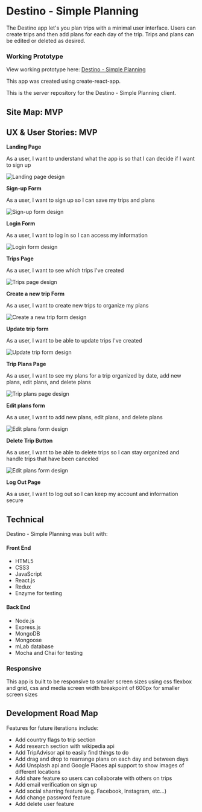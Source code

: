 # Destino - Simple Planning

The Destino app let's you plan trips with a minimal user interface. Users can create trips and then add plans for each day of the trip. Trips and plans can be edited or deleted as desired.

### Working Prototype

View working prototype here: [Destino - Simple Planning](https://rocky-harbor-70453.herokuapp.com/)

This app was created using create-react-app.

This is the server repository for the Destino - Simple Planning client.

## Site Map: MVP

## UX & User Stories: MVP

**Landing Page**

As a user, I want to understand what the app is so that I can decide if I want to sign up

![Landing page design](/assets/Landing_page_1.png)

**Sign-up Form**

As a user, I want to sign up so I can save my trips and plans

![Sign-up form design](/assets/Sign_up_form.png)


**Login Form**

As a user, I want to log in so I can access my information

![Login form design](/assets/Login_form.png)

**Trips Page**

As a user, I want to see which trips I've created

![Trips page design](/assets/Trips_page.png)

**Create a new trip Form**

As a user, I want to create new trips to organize my plans

![Create a new trip form design](/assets/Create_a_new_trip_form.png)

**Update trip form**

As a user, I want to be able to update trips I've created

![Update trip form design](/assets/Update_trip_form.png)

**Trip Plans Page**

As a user, I want to see my plans for a trip organized by date, add new plans, edit plans, and delete plans

![Trip plans page design](/assets/Trip_plans_page.png)

**Edit plans form**

As a user, I want to add new plans, edit plans, and delete plans

![Edit plans form design](/assets/Edit_plans_form.png)

**Delete Trip Button**

As a user, I want to be able to delete trips so I can stay organized and handle trips that have been canceled

![Edit plans form design](/assets/Delete_trip.png)

**Log Out Page**

As a user, I want to log out so I can keep my account and information secure

## Technical

Destino - Simple Planning was bulit with:

#### Front End

* HTML5
* CSS3
* JavaScript 
* React.js
* Redux
* Enzyme for testing

#### Back End 

* Node.js 
* Express.js
* MongoDB
* Mongoose
* mLab database
* Mocha and Chai for testing


### Responsive
This app is built to be responsive to smaller screen sizes using css flexbox and grid, css and media screen width breakpoint of 600px for smaller screen sizes

## Development Road Map
Features for future iterations include:
- Add country flags to trip section
- Add research section with wikipedia api
- Add TripAdvisor api to easily find things to do
- Add drag and drop to rearrange plans on each day and between days
- Add Unsplash api and Google Places api support to show images of different locations
- Add share feature so users can collaborate with others on trips
- Add email verification on sign up
- Add social sharring feature (e.g. Facebook, Instagram, etc...)
- Add change password feature
- Add delete user feature
